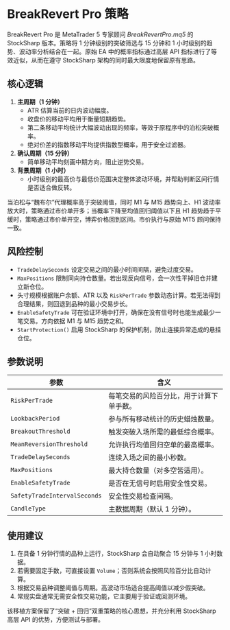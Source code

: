 # BreakRevert Pro 策略

BreakRevert Pro 是 MetaTrader 5 专家顾问 *BreakRevertPro.mq5* 的 StockSharp 版本。策略将 1 分钟级别的突破筛选与 15 分钟和 1 小时级别的趋势、波动率分析结合在一起。原始 EA 中的概率指标通过高层 API 指标进行了等效近似，从而在遵守 StockSharp 架构的同时最大限度地保留原有思路。

## 核心逻辑

1. **主周期（1 分钟）**
   - ATR 估算当前的日内波动幅度。
   - 收盘价的移动平均用于衡量短期趋势。
   - 第二条移动平均统计大幅波动出现的频率，等效于原程序中的泊松突破概率。
   - 绝对价差的指数移动平均提供指数型概率，用于安全过滤器。
2. **确认周期（15 分钟）**
   - 简单移动平均刻画中期方向，阻止逆势交易。
3. **背景周期（1 小时）**
   - 小时级别的最高价与最低价范围决定整体波动环境，并帮助判断区间行情是否适合做反转。

当泊松与“魏布尔”代理概率高于突破阈值，同时 M1 与 M15 趋势向上、H1 波动率放大时，策略通过市价单开多；当概率下降至均值回归阈值以下且 H1 趋势趋于平缓时，策略通过市价单开空，博弈价格回到区间。市价执行与原始 MT5 顾问保持一致。

## 风险控制

- `TradeDelaySeconds` 设定交易之间的最小时间间隔，避免过度交易。
- `MaxPositions` 限制同向持仓数量。若出现反向信号，会一次性平掉旧仓并建立新仓位。
- 头寸规模根据账户余额、ATR 以及 `RiskPerTrade` 参数动态计算。若无法得到合理结果，则回退到品种的最小交易步长。
- `EnableSafetyTrade` 可在验证环境中打开，确保在没有信号时也能生成最少一笔交易。方向依据 M1 与 M15 趋势之和。
- `StartProtection()` 启用 StockSharp 的保护机制，防止连接异常造成的悬挂仓位。

## 参数说明

| 参数 | 含义 |
|------|------|
| `RiskPerTrade` | 每笔交易的风险百分比，用于计算下单手数。 |
| `LookbackPeriod` | 参与所有移动统计的历史蜡烛数量。 |
| `BreakoutThreshold` | 触发突破入场所需的最低综合概率。 |
| `MeanReversionThreshold` | 允许执行均值回归空单的最高概率。 |
| `TradeDelaySeconds` | 连续入场之间的最小秒数。 |
| `MaxPositions` | 最大持仓数量（对多空皆适用）。 |
| `EnableSafetyTrade` | 是否在无信号时启用安全性交易。 |
| `SafetyTradeIntervalSeconds` | 安全性交易检查间隔。 |
| `CandleType` | 主数据周期（默认 1 分钟）。 |

## 使用建议

1. 在具备 1 分钟行情的品种上运行，StockSharp 会自动聚合 15 分钟与 1 小时数据。
2. 若需要固定手数，可直接设置 `Volume`；否则系统会按照风险百分比自动计算。
3. 根据交易品种调整阈值与周期。高波动市场适合提高阈值以减少假突破。
4. 常规实盘通常无需安全性交易功能，它主要用于验证或回测环境。

该移植方案保留了“突破 + 回归”双重策略的核心思想，并充分利用 StockSharp 高层 API 的优势，方便测试与部署。
